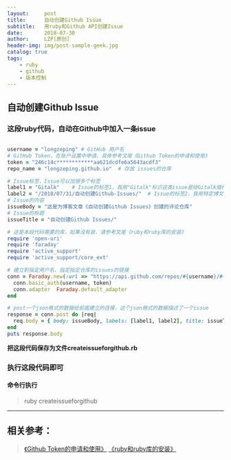 ```yaml
---
layout:     post
title:      自动创建Github Issue
subtitle:   用ruby和Github API创建Issue
date:       2018-07-30
author:     LZP[原创]
header-img: img/post-sample-geek.jpg
catalog: true
tags:
    - ruby
    - github
    - 版本控制
---
```


## 自动创建Github Issue

### 这段ruby代码，自动在Github中加入一条issue

```ruby

username = "longzeping" # GitHub 用户名
# GitHub Token，在账户设置中申请，具体参考文尾《Github Token的申请和使用》
token = "246c14c************aa621dcdfe6a5643acdf3"   
repo_name = "longzeping.github.io"  # 存放 issues的仓库

# Issue标签，Issue可以加很多个标签
label1 = "Gitalk"    # Issue的标签1，我用"Gitalk"标识这类issue是给Gitalk插件使用的
label2 = "/2018/07/31/自动创建Github-Issues/"  # Issue的标签2，我用特定博文的pathname作标签，让issue和博文对应
# Issue的内容
issueBody = "这是为博客文章《自动创建Github Issues》创建的评论仓库" 
# Issue的标题
issueTitle = "自动创建Github Issues/"

# 这是本段代码需要的库，如果没有装，请参考文尾《ruby和ruby库的安装》
require 'open-uri'
require 'faraday'
require 'active_support'
require 'active_support/core_ext'

# 建立到指定用户名、指定指定仓库的issues的链接
conn = Faraday.new(:url => "https://api.github.com/repos/#{username}/#{repo_name}/issues") do |conn|
  conn.basic_auth(username, token)
  conn.adapter  Faraday.default_adapter
end

# post一个json格式的数据给前面建立的连接，这个json格式的数据描述了一个issue
response = conn.post do |req|
  req.body = { body: issueBody, labels: [label1, label2], title: issueTitle }.to_json
end
puts response.body

```
**把这段代码保存为文件createissueforgithub.rb**

### 执行这段代码即可

#### 命令行执行
>ruby createissueforgithub

----

## 相关参考：
>[《Github Token的申请和使用》](https://longzeping.github.io/2018-08-01-Github-Token的申请和使用/)
>[《ruby和ruby库的安装》](https://longzeping.github.io/2018-08-01-ruby和ruby库的安装/)
